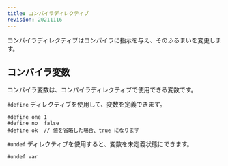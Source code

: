 ```yaml
---
title: コンパイラディレクティブ
revision: 20211116
---
```


コンパイラディレクティブはコンパイラに指示を与え、そのふるまいを変更します。

## コンパイラ変数

コンパイラ変数は、コンパイラディレクティブで使用できる変数です。

`#define` ディレクティブを使用して、変数を定義できます。

```
#define one 1
#define no  false
#define ok  // 値を省略した場合、true になります
```

`#undef` ディレクティブを使用すると、変数を未定義状態にできます。

```
#undef var
```
